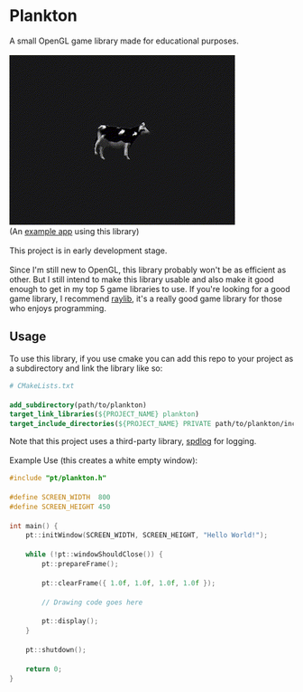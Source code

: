 # Plankton
A small OpenGL game library made for educational purposes.\
\
![prev](prev.gif)\
(An [example app](https://github.com/hmsgobrr/planktest) using this library)\
\
This project is in early development stage.\
\
Since I'm still new to OpenGL, this library probably won't be as efficient as other.
But I still intend to make this library usable and also make it good enough to get in my top 5 game libraries to use.
If you're looking for a good game library, I recommend [raylib](https://www.raylib.com/), it's a really good game library
for those who enjoys programming.
## Usage
To use this library, if you use cmake you can add this repo to your project as a subdirectory and link the library like so:
```cmake
# CMakeLists.txt

add_subdirectory(path/to/plankton)
target_link_libraries(${PROJECT_NAME} plankton)
target_include_directories(${PROJECT_NAME} PRIVATE path/to/plankton/include path/to/plankton/vendor/spdlog)
```
Note that this project uses a third-party library, [spdlog](https://github.com/gabime/spdlog) for logging.\
\
Example Use (this creates a white empty window):
```cpp
#include "pt/plankton.h"

#define SCREEN_WIDTH  800
#define SCREEN_HEIGHT 450

int main() {
	pt::initWindow(SCREEN_WIDTH, SCREEN_HEIGHT, "Hello World!");

	while (!pt::windowShouldClose()) {
		pt::prepareFrame();

		pt::clearFrame({ 1.0f, 1.0f, 1.0f, 1.0f });

		// Drawing code goes here

		pt::display();
	}

	pt::shutdown();
	
	return 0;
}
```
